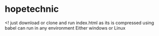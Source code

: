 # hopetechnic

<! just download or clone and run index.html as its is compressed using babel can run in any environment Either windows or Linux
